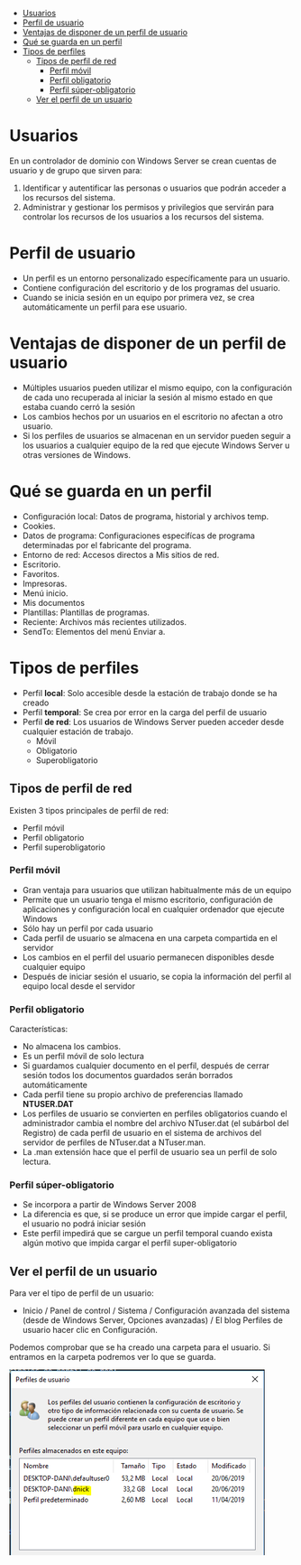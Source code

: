 - [Usuarios](#Usuarios)
- [Perfil de usuario](#Perfil-de-usuario)
- [Ventajas de disponer de un perfil de usuario](#Ventajas-de-disponer-de-un-perfil-de-usuario)
- [Qué se guarda en un perfil](#Qu%C3%A9-se-guarda-en-un-perfil)
- [Tipos de perfiles](#Tipos-de-perfiles)
  - [Tipos de perfil de red](#Tipos-de-perfil-de-red)
    - [Perfil móvil](#Perfil-m%C3%B3vil)
    - [Perfil obligatorio](#Perfil-obligatorio)
    - [Perfil súper-obligatorio](#Perfil-s%C3%BAper-obligatorio)
  - [Ver el perfil de un usuario](#Ver-el-perfil-de-un-usuario)

# Usuarios

En un controlador de dominio con Windows Server se crean cuentas de usuario y de grupo que sirven para:

1. Identificar y autentificar las personas o usuarios que podrán acceder a los recursos del sistema.
2. Administrar y gestionar los permisos y privilegios que servirán para controlar los recursos de los usuarios a los recursos del sistema.

# Perfil de usuario

- Un perfil es un entorno personalizado específicamente para un usuario.
- Contiene configuración del escritorio y de los programas del usuario.
- Cuando se inicia sesión en un equipo por primera vez, se crea automáticamente un perfil para ese usuario.

# Ventajas de disponer de un perfil de usuario

- Múltiples usuarios pueden utilizar el mismo equipo, con la configuración de cada uno recuperada al iniciar la sesión al mismo estado en que estaba cuando cerró la sesión
- Los cambios hechos por un usuarios en el escritorio no afectan a otro usuario.
- Si los perfiles de usuarios se almacenan en un servidor pueden seguir a los usuarios a cualquier equipo de la red que ejecute Windows Server u otras versiones de Windows.

# Qué se guarda en un perfil

- Configuración local: Datos de programa, historial y archivos temp.
- Cookies.
- Datos de programa: Configuraciones especifícas de programa determinadas por el fabricante del programa.
- Entorno de red: Accesos directos a Mis sitios de red.
- Escritorio.
- Favoritos.
- Impresoras.
- Menú inicio.
- Mis documentos
- Plantillas: Plantillas de programas.
- Reciente: Archivos más recientes utilizados.
- SendTo: Elementos del menú Enviar a.

# Tipos de perfiles

- Perfil **local**: Solo accesible desde la estación de trabajo donde se ha creado
- Perfil **temporal**: Se crea por error en la carga del perfil de usuario
- Perfil **de red**: Los usuarios de Windows Server pueden acceder desde cualquier estación de trabajo.
  - Móvil
  - Obligatorio
  - Superobligatorio

## Tipos de perfil de red

Existen 3 tipos principales de perfil de red:

- Perfil móvil
- Perfil obligatorio
- Perfil superobligatorio

### Perfil móvil

- Gran ventaja para usuarios que utilizan habitualmente más de un equipo
- Permite que un usuario tenga el mismo escritorio, configuración de aplicaciones y configuración local en cualquier ordenador que ejecute Windows
- Sólo hay un perfil por cada usuario
- Cada perfil de usuario se almacena en una carpeta compartida en el servidor
- Los cambios en el perfil del usuario permanecen disponibles desde cualquier equipo 
- Después de iniciar sesión el usuario, se copia la información del perfil al equipo local desde el servidor

### Perfil obligatorio

Características:

- No almacena los cambios. 
- Es un perfil móvil de solo lectura
- Si guardamos cualquier documento en el perfil, después de cerrar sesión todos los documentos guardados serán borrados automáticamente
- Cada perfil tiene su propio archivo de preferencias llamado **NTUSER.DAT**
- Los perfiles de usuario se convierten en perfiles obligatorios cuando el administrador cambia el nombre del archivo NTuser.dat (el subárbol del Registro) de cada perfil de usuario en el sistema de archivos del servidor de perfiles de NTuser.dat a NTuser.man. 
- La .man extensión hace que el perfil de usuario sea un perfil de solo lectura.

### Perfil súper-obligatorio

- Se incorpora a partir de Windows Server 2008 
- La diferencia es que, si se produce un error que impide cargar el perfil, el usuario no podrá iniciar sesión
- Este perfil impedirá que se cargue un perfil temporal cuando exista algún motivo que impida cargar el perfil super-obligatorio

## Ver el perfil de un usuario

Para ver el tipo de perfil de un usuario:

- Inicio / Panel de control / Sistema / Configuración avanzada del sistema (desde de Windows Server, Opciones avanzadas) 
/ El blog Perfiles de usuario hacer clic en Configuración.

Podemos comprobar que se ha creado una carpeta para el usuario. Si entramos en la carpeta podremos ver lo que se guarda.

![](2019-06-20-16-37-15.png)
